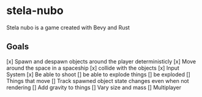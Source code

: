 # stela-nubo
Stela nubo is a game created with Bevy and Rust

## Goals
[x] Spawn and despawn objects around the player deterministicly
[x] Move around the space in a spaceship 
[x] collide with the objects
[x] Input System
[x] Be able to shoot 
[] be able to explode things
[] be exploded
[] Things that move
[] Track spawned object state changes even when not rendering
[] Add gravity to things
[] Vary size and mass
[] Multiplayer



